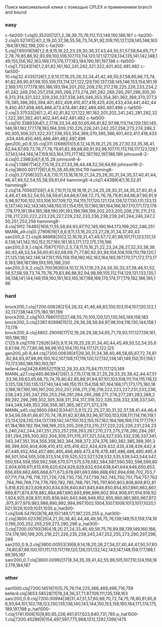 Поиск максимальной клики с помощью CPLEX и применением branch and bound

### easy
c-fat200-1.clq|0.35205|12|1,2,38,39,75,76,112,113,149,150,186,187
c-fat200-2.clq|0.52741|24|1,2,19,20,37,38,55,56,73,74,91,92,109,110,127,128,145,146,163,164,181,182,199,200
c-fat200-5.clq|7.65018|58|1,2,8,9,15,16,22,23,29,30,36,37,43,44,50,51,57,58,64,65,71,72,78,79,85,86,92,93,99,100,106,107,113,114,120,121,127,128,134,135,141,142,148,149,155,156,162,163,169,170,176,177,183,184,190,191,197,198
c-fat500-1.clq|1.73243|14|1,2,81,82,161,162,241,242,321,322,401,402,481,482
c-fat500-10.clq|32.4335|126|1,2,9,10,17,18,25,26,33,34,41,42,49,50,57,58,65,66,73,74,81,82,89,90,97,98,105,106,113,114,121,122,129,130,137,138,145,146,153,154,161,162,169,170,177,178,185,186,193,194,201,202,209,210,217,218,225,226,233,234,241,242,249,250,257,258,265,266,273,274,281,282,289,290,297,298,305,306,313,314,321,322,329,330,337,338,345,346,353,354,361,362,369,370,377,378,385,386,393,394,401,402,409,410,417,418,425,426,433,434,441,442,449,450,457,458,465,466,473,474,481,482,489,490,497,498
c-fat500-2.clq|3.37533|26|1,2,41,42,81,82,121,122,161,162,201,202,241,242,281,282,321,322,361,362,401,402,441,442,481,482
c-fat500-5.clq|10.33893|64|1,2,17,18,33,34,49,50,65,66,81,82,97,98,113,114,129,130,145,146,161,162,177,178,193,194,209,210,225,226,241,242,257,258,273,274,289,290,305,306,321,322,337,338,353,354,369,370,385,386,401,402,417,418,433,434,449,450,465,466,481,482,497,498
gen200_p0.9_55.clq|311.12688|55|5,6,12,14,15,19,21,25,26,27,30,33,35,36,41,62,64,67,69,73,76,77,78,79,81,82,86,88,89,91,93,96,107,111,113,116,117,123,129,137,143,144,146,147,159,163,164,175,177,182,187,192,197,198,199
johnson8-2-4.clq|0.23983|4|1,6,15,28
johnson8-4-4.clq|1.13867|14|2,7,15,19,23,27,33,38,44,48,52,56,64,69
johnson16-2-4.clq|3600.00177|8|1,6,15,28,45,66,104,119
hamming6-2.clq|0.27206|32|1,4,6,7,10,11,13,16,18,19,21,24,25,28,30,31,34,35,37,40,41,44,46,47,49,52,54,55,58,59,61,64
hamming6-4.clq|1.44389|4|1,16,52,61
hamming8-2.clq|14.70563|128|1,4,6,7,10,11,13,16,18,19,21,24,25,28,30,31,34,35,37,40,41,44,46,47,49,52,54,55,58,59,61,64,66,67,69,72,73,76,78,79,81,84,86,87,90,91,93,96,97,100,102,103,106,107,109,112,114,115,117,120,121,124,126,127,130,131,133,136,137,140,142,143,145,148,150,151,154,155,157,160,161,164,166,167,170,171,173,176,178,179,181,184,185,188,190,191,193,196,198,199,202,203,205,208,210,211,213,216,217,220,222,223,226,227,229,232,233,236,238,239,241,244,246,247,250,251,253,256
hamming8-4.clq|1912.74485|16|6,11,55,58,84,93,97,112,145,160,164,173,199,202,246,251
MANN_a9.clq|0.27906|16|1,6,8,9,11,13,16,20,23,27,28,31,34,37,40,43
san200_0.7_1.clq|6.86968|30|2,12,16,19,31,47,49,57,72,81,98,101,111,123,131,136,138,141,142,150,152,157,160,161,163,171,172,175,176,196
san200_0.9_1.clq|4.75871|70|1,2,5,7,8,11,15,16,21,22,23,24,26,27,32,33,38,39,40,43,48,53,54,56,60,61,62,68,69,71,77,80,92,93,94,104,108,109,110,119,120,121,125,136,142,146,147,151,155,158,159,160,162,163,164,165,167,170,171,172,173,176,183,186,187,189,193,195,198,200
san200_0.9_2.clq|3.70036|60|4,10,12,15,17,19,23,24,26,30,33,37,38,46,51,52,56,57,58,59,73,74,75,76,79,83,86,88,92,94,98,99,105,112,114,129,131,133,135,136,138,141,144,149,159,160,161,163,165,167,168,169,170,174,177,179,182,186,195,196

### hard
brock200_1.clq|7200.00628|21|4,26,32,41,46,48,83,100,103,104,107,120,122,132,137,138,144,175,180,191,199
brock200_2.clq|103.79801|12|27,48,55,70,105,120,121,135,145,149,158,183
brock200_3.clq|2387.92698|15|12,29,36,38,58,84,97,98,104,118,130,144,158,173,178
brock200_4.clq|4802.29006|17|12,19,28,29,38,54,65,71,79,93,117,127,139,161,165,186,192
C125.9.clq|1119.72926|34|5,9,11,14,19,25,29,31,34,40,44,45,49,50,52,54,55,66,67,68,70,77,80,96,98,99,103,104,110,114,117,121,122,125
gen200_p0.9_44.clq|7200.00639|41|29,30,31,34,38,40,46,58,65,67,72,74,81,82,84,93,97,98,99,100,102,107,108,117,119,120,127,132,138,141,149,150,151,156,170,173,180,186,190,193,197
keller4.clq|3428.69552|11|8,12,28,33,43,75,84,111,117,125,149
MANN_a27.clq|485.86394|126|1,3,7,15,17,18,19,21,25,29,33,35,38,42,44,47,51,53,56,59,63,65,68,70,74,76,80,82,85,89,91,94,97,101,103,108,111,114,115,118,123,125,128,130,135,137,140,144,146,150,151,154,158,161,164,166,171,173,175,180,183,186,187,190,195,197,200,202,207,208,211,216,219,222,223,227,231,233,236,238,243,245,247,250,253,256,261,264,265,268,271,274,277,281,283,288,289,292,296,299,302,305,308,311,314,317,319,322,326,328,332,336,337,341,344,348,349,353,356,359,361,365,367,371,373,376
MANN_a45.clq|3600.08423|344|1,5,9,13,22,25,27,30,31,32,37,38,41,44,46,49,54,56,59,61,66,67,70,74,78,81,82,87,88,93,96,97,100,103,108,111,114,116,119,123,124,128,130,134,137,139,142,147,150,153,155,157,162,164,166,169,174,177,179,181,184,189,192,194,198,199,203,205,209,213,215,217,220,225,226,231,234,235,240,242,244,247,251,253,257,259,263,267,270,273,275,278,280,284,287,291,294,295,300,302,304,309,311,315,317,321,324,327,330,332,336,337,341,343,347,351,354,356,358,362,364,368,372,374,376,380,382,385,389,391,396,399,400,404,406,410,412,415,419,422,424,429,432,435,438,439,442,447,449,452,454,457,460,465,466,469,473,476,478,481,486,488,490,495,496,501,504,505,508,513,514,519,520,523,527,529,532,535,539,543,544,547,550,554,558,559,562,566,570,571,575,578,582,584,587,590,592,596,599,602,604,609,611,613,616,620,624,626,629,632,634,638,641,644,646,650,653,656,659,662,665,668,671,673,678,681,683,686,688,692,694,698,702,703,707,711,714,716,718,721,726,728,730,735,737,739,742,745,750,751,754,757,762,764,766,769,774,776,780,782,785,788,791,795,797,800,803,806,809,812,815,818,820,823,826,830,834,836,840,841,845,848,850,854,857,860,863,867,869,871,874,878,882,884,887,890,893,896,899,902,904,908,911,914,916,921,924,925,928,931,935,938,940,943,946,949,952,955,960,961,965,967,972,975,977,979,983,986,990,992,994,997,1002,1004,1007,1009,1013,1017,1020,1021,1026,1029,1031,1035
p_hat300-1.clq|506.54792|8|18,49,107,149,171,197,225,255
p_hat300-2.clq|3600.02336|25|4,21,30,38,40,44,48,49,56,75,76,139,149,153,159,174,190,199,205,252,255,259,273,290,296
p_hat300-3.clq|7200.00793|36|4,19,20,21,24,33,40,49,56,75,76,89,98,139,149,160,166,174,176,190,199,205,219,221,226,235,239,245,247,252,255,273,290,297,298,299
san200_0.9_3.clq|3600.00553|39|8,9,14,18,20,26,27,34,37,40,44,47,50,57,60,74,80,87,89,100,101,111,113,117,119,120,126,131,132,142,143,147,148,159,177,188,189,195,197
sanr200_0.7.clq|3600.00992|17|8,34,35,39,41,42,55,96,105,107,110,124,158,162,176,184,187

### other
san1000.clq|7200.14519|10|5,75,76,114,225,368,469,496,716,759
keller4.clq|3653.58528|11|19,24,36,37,71,87,109,111,135,138,163
sanr200_0.9.clq|7200.00994|38|31,47,51,57,60,69,70,72,74,75,78,80,81,85,86,93,94,101,102,118,123,130,135,136,140,143,144,150,153,158,160,164,171,174,175,189,197,198
p_hat1000-1.clq|1741.1006|10|9,80,85,226,461,617,623,640,731,785
p_hat1500-1.clq|7200.45286|9|154,497,597,775,968,1212,1292,1399,1475